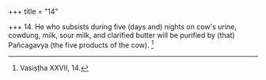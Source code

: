 +++
title = "14"

+++
14. He who subsists during five (days and) nights on cow's urine, cowdung, milk, sour milk, and clarified butter will be purified by (that) Pañcagavya (the five products of the cow). [^11] 


[^11]:  Vasiṣṭha XXVII, 14.
